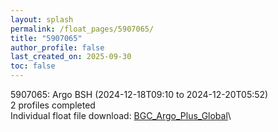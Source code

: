 ```yaml
---
layout: splash
permalink: /float_pages/5907065/
title: "5907065"
author_profile: false
last_created_on: 2025-09-30
toc: false
---
```

 
5907065: Argo BSH (2024-12-18T09:10 to 2024-12-20T05:52)\
2 profiles completed\
Individual float file download: [BGC_Argo_Plus_Global](https://ftp.soest.hawaii.edu/bgc_argo_plus/Individual_Floats/outliers_removed/5907065_Sprof_processed.nc)\
